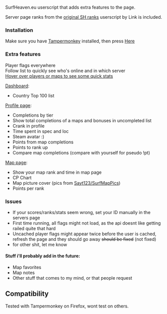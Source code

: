 SurfHeaven.eu userscript that adds extra features to the page.

Server page ranks from the [original SH ranks](https://greasyfork.org/en/scripts/438271-surfheaven-ranks) userscript by Link is included.

### Installation
Make sure you have [Tampermonkey](https://www.tampermonkey.net/) installed, then press [Here](https://iloveur.mom/i/sh.user.js)

### Extra features

Player flags everywhere  
Follow list to quickly see who's online and in which server  
[Hover over players or maps to see some quick stats](https://iloveur.mom/i/cVjDAG3sWS.gif)

[Dashboard](https://user-images.githubusercontent.com/1765167/220739743-3b09984d-fc90-498c-a8f7-bba4e943341d.png):
 - Country Top 100 list

[Profile page](https://user-images.githubusercontent.com/1765167/220740185-802ba381-c9b9-4afa-9bae-938ba87e3e19.png):
 - Completions by tier
 - Show total completions of a maps and bonuses in uncompleted list 
 - Crank in profile  
 - Time spent in spec and loc  
 - Steam avatar :)
 - Points from map completions
 - Points to rank up
 - Compare map completions (compare with yourself for pseudo !pt)

[Map page](https://iloveur.mom/i/M7NRwfPCUE.jpg):
 - Show your map rank and time in map page  
 - CP Chart
 - Map picture cover (pics from [Sayt123/SurfMapPics](https://github.com/Sayt123/SurfMapPics))
 - Points per rank

### Issues
 - If your scores/ranks/stats seem wrong, set your ID manually in the servers page
 - First time running, all flags might not load, as the api doesnt like getting railed quite that hard
 - Uncached player flags might appear twice before the user is cached, refresh the page and they should go away ~~should be fixed~~ (not fixed)
 - for other shit, let me know

#### Stuff i'll probably add in the future:
 - Map favorites
 - Map notes
 - Other stuff that comes to my mind, or that people request

 ## Compatibility
 Tested with Tampermonkey on Firefox, wont test on others.
